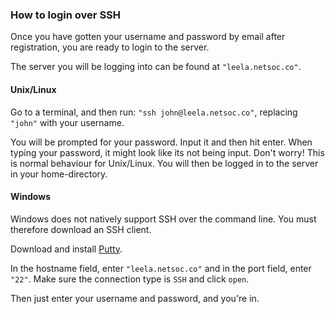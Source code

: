 ### How to login over SSH

Once you have gotten your username and password by email after registration, you are ready to login to the server.

The server you will be logging into can be found at `"leela.netsoc.co"`.

#### Unix/Linux
Go to a terminal, and then run: `"ssh john@leela.netsoc.co"`, replacing `"john"` with your username.

You will be prompted for your password. Input it and then hit enter. When typing your password, it might look like its not being input. Don't worry! This is normal behaviour for Unix/Linux. You will then be logged in to the server in your home-directory.

#### Windows
Windows does not natively support SSH over the command line. You must therefore download an SSH client.

Download and install [Putty](http://www.putty.org/).

In the hostname field, enter `"leela.netsoc.co"` and in the port field, enter `"22"`. Make sure the connection type is `SSH` and click `open`.

Then just enter your username and password, and you're in.
